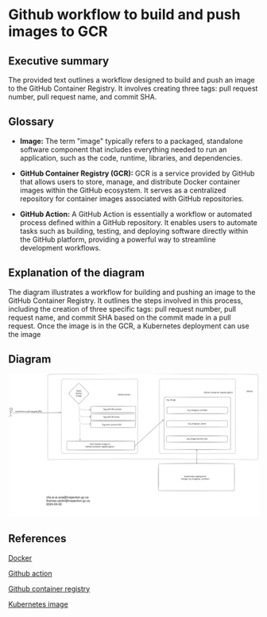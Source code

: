 # Github workflow to build and push images to GCR

## Executive summary

The provided text outlines a workflow designed to build and push an image to
the GitHub Container Registry. It involves creating three tags: pull request
number, pull request name, and commit SHA.

## Glossary

- **Image:** The term "image" typically refers to a packaged, standalone
software component that includes everything needed to run an application,
such as the code, runtime, libraries, and dependencies.

- **GitHub Container Registry (GCR):** GCR is a service provided by GitHub
that allows users to store, manage, and distribute Docker container images
within the GitHub ecosystem. It serves as a centralized repository
for container images associated with GitHub repositories.

- **GitHub Action:** A GitHub Action is essentially a workflow or automated
process defined within a GitHub repository. It enables users to automate
tasks such as building, testing, and deploying software directly within
the GitHub platform, providing a powerful way to streamline development
workflows.

## Explanation of the diagram

The diagram illustrates a workflow for building and pushing an image to the
GitHub Container Registry. It outlines the steps involved in this process,
including the creation of three specific tags: pull request number,
pull request name, and commit SHA based on the commit made in a pull request.
Once the image is in the GCR, a Kubernetes deployment can use the image

## Diagram

![Github image workflow](img/ghcr_docker_workflow.svg)

## References

[Docker](https://www.docker.com/)

[Github action](https://docs.github.com/en/actions)

[Github container registry](https://docs.github.com/en/packages/working-with-a-github-packages-registry/working-with-the-container-registry)

[Kubernetes image](https://kubernetes.io/docs/concepts/containers/images/)

